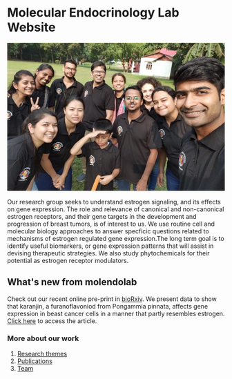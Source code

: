 # Molecular Endocrinology Lab Website
![Research Group](IMG-20191117-WA0015_resize.jpg)

Our research group seeks to understand estrogen signaling, and its effects on gene expression. The role and relevance of canonical and non-canonical estrogen receptors, and their gene targets in the development and progression of breast tumors, is of interest to us. We use routine cell and molecular biology approaches to answer specficic questions related to mechanisms of estrogen regulated gene expression.The long term goal is to identify useful biomarkers, or gene expression patterns that will assist in devising therapeutic strategies. We also study phytochemicals for their potential as estrogen receptor modulators.

## What's new from molendolab
Check out our recent online pre-print in [bioRxiv](https://www.biorxiv.org/about-biorxiv). We present data to show that karanjin, a furanoflavoniod from Pongammia pinnata, affects gene expression in beast cancer cells in a manner that partly resembles estrogen. [Click here](https://www.biorxiv.org/content/10.1101/2021.10.28.466373v1) to access the article.

### More about our work
1. [Research themes](./themes.md)
2. [Publications](./publications.md)
3. [Team](./team.md)

